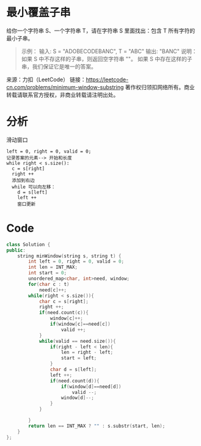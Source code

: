 # 最小覆盖子串
给你一个字符串 S、一个字符串 T，请在字符串 S 里面找出：包含 T 所有字符的最小子串。

>示例：
输入: S = "ADOBECODEBANC", T = "ABC"
输出: "BANC"
说明：
如果 S 中不存这样的子串，则返回空字符串 ""。
如果 S 中存在这样的子串，我们保证它是唯一的答案。

来源：力扣（LeetCode）
链接：https://leetcode-cn.com/problems/minimum-window-substring
著作权归领扣网络所有。商业转载请联系官方授权，非商业转载请注明出处。

# 分析
滑动窗口
```
left = 0, right = 0, valid = 0;
记录答案的元素--> 开始和长度
while right < s.size():
  c = s[right]
  right ++
  添加到右边 
  while 可以向左移：
    d = s[left]
    left ++
    窗口更新
```

# Code
```cpp
class Solution {
public:
    string minWindow(string s, string t) {
        int left = 0, right = 0, valid = 0;
        int len = INT_MAX;
        int start = 0;
        unordered_map<char, int>need, window;
        for(char c : t)
            need[c]++;
        while(right < s.size()){
            char c = s[right];
            right ++;
            if(need.count(c)){
                window[c]++;
                if(window[c]==need[c])
                    valid ++;
            }
            while(valid == need.size()){
                if(right - left < len){
                    len = right - left;
                    start = left;
                }
                char d = s[left];
                left ++;
                if(need.count(d)){
                    if(window[d]==need[d])
                        valid --;
                    window[d]--;
                }
            }

        }
        return len == INT_MAX ? "" : s.substr(start, len);
    }
};
```
